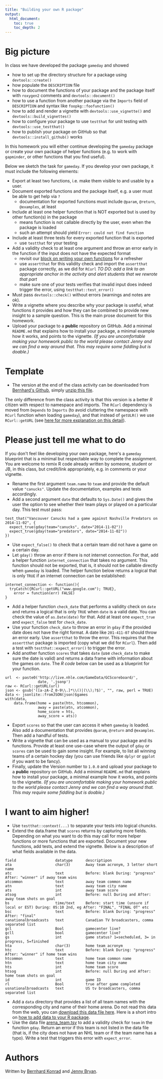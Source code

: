 ```yaml
---
title: "Building your own R package"
output:
  html_document:
    toc: true
    toc_depth: 2
---
```


# Big picture

In class we have developed the package `gameday` and showed

+ how to set up the directory structure for a package using `devtools::create()`
+ how populate the `DESCRIPTION` file
+ how to document the functions of your package and the package itself with `roxygen2` comments and `devtools::document()`
+ how to use a function from another package via the `Imports` field of `DESCRIPTION` and syntax like `foopkg::foofunction()`
+ how to add and render a vignette with `devtools::use_vignette()` and `devtools::build_vignettes()`
+ how to configure your package to use `testthat` for unit testing with `devtools::use_testthat()`
+ how to publish your package on GitHub so that `devtools::install_github()` works

In this homework you will either continue developing the `gameday` package or create your own package of helper functions (e.g. to work with `gapminder`, or other functions that you find useful).

Below we sketch the task for `gameday`. If you develop your own package, it must include the following elements:

+ Export at least two functions, i.e. make them visible to and usable by a user.
+ Document exported functions and the package itself, e.g. a user must be able to get help via `?`
  - documentation for exported functions must include `@param`, `@return`, `@examples`, at least
+ Include at least one helper function that is NOT exported but is used by other function(s) in the package
  - means function is not callable directly by the user, even when the package is loaded
  - such an attempt should yield `Error: could not find function`
+ Include at least three tests for every exported function that is exported
  - use `testthat` for your testing
+ Add a validity check to at least one argument and throw an error early in the function if the input does not have the expected format
  - revisit our [block on writing your own functions](block011_write-your-own-function-01.html) for a refresher
  - use `assertthat` for this validity check and import the `assertthat` package correctly, as we did for `RCurl` *TO DO: add a link to an appropriate anchor in the activity and alert students that we rewrote that part*
  - make sure one of your tests verifies that invalid input does indeed trigger the error, using `testthat::test_error()`
+ Must pass `devtools::check()` without errors (warnings and notes are ok).
+ Write a vignette where you describe why your package is useful, what functions it provides and how they can be combined to provide new insight to a sample question. This is the main prose document for this homework.
+ Upload your package to a **public** repository on GitHub. Add a minimal `README.md` that explains how to install your package, a minimal example how it works, and points to the vignette. *(If you are uncomfortable making your homework public to the world please contact Jenny and we can find a way around that. This may require some fiddling but is doable.)*

# Template

+ The version at the end of the class activity can be downloaded from [Bernhard's Github](https://github.com/BernhardKonrad/gameday), simply [unzip this file](https://github.com/BernhardKonrad/gameday/archive/master.zip).

The only difference from the class activity is that this version is a better *R* citizen with respect to namespace and imports. The `RCurl` dependency is moved from `Depends` to `Imports` (to avoid cluttering the namespace with `RCurl` function when loading `gameday`), and that instead of `getULR()` we use `RCurl::getURL` (see [here for more explanation on this detail](packages03_activity_part2.html)).



# Please just tell me what to do

If you don't feel like developing your own package, here's a `gameday` blueprint that is a minimal but respectable way to complete the assignment. You are welcome to remix R code already written by someone, student or JB, in this class, but credit/link appropriately, e.g. in comments or your vignette.


+ Rename the first argument `team.name` to `team` and provide the default value `"canucks"`. Update the documentation, examples and tests accordingly.
+ Add a second argument `date` that defaults to `Sys.Date()` and gives the user the option to see whether their team plays or played on a particular day. This test must pass:

```
test_that("Vancouver Canucks had a game against Nashville Predators on 2014-11-02", {
  expect_true(gday(team="canucks", date="2014-11-02"))
  expect_true(gday(team="predators", date="2014-11-02"))
})
```
+ Use `expect_false()` to check that a certain team did not have a game on a certain day.
+ Let `gday()` throw an error if there is not internet connection. For that, add a helper function `internet_connection` that takes no argument. This function should not be exported, that is, it should not be callable directly when `gameday` is loaded. The helper function below returns a logical that is only `TRUE` if an internet connection can be established:

```
internet_connection <- function(){
  tryCatch({RCurl::getURL("www.google.com"); TRUE},
    error = function(err) FALSE)
}
```
+ Add a helper function `check_date` that performs a validity check on `date` and returns a logical that is only `TRUE` when `date` is a valid date. You can check the value of `as.Date(date)` for that. Add at least one `expect_true` and `expect_false` test for `check_date`.
+ Use your function `check_date` to throw an error in `gday` if the provided date does not have the right format. A date like `201-411-07` should throw an error early. Use `assertthat` to throw the error. This requires that the `assertthat` package is imported (copy what we did for `RCurl`). Then add a test with `testthat::expect_error()` to trigger the error.
+ Add another function `scores` that takes `date` (use `check_date` to make sure the date is valid) and returns a data frame with information about the games on `date`. The *R code* below can be used as a blueprint for your function.

```
url  <- paste0('http://live.nhle.com/GameData/GCScoreboard/',
               date, '.jsonp')
raw <- RCurl::getURL(url)
json <- gsub('([a-zA-Z_0-9\\.]*\\()|(\\);?$)', "", raw, perl = TRUE)
data <- jsonlite::fromJSON(json)$games
with(data,
    data.frame(home = paste(htn, htcommon),
               away = paste(atn, atcommon),
               home_score = hts,
               away_score = ats))
```
+ Export `scores` so that the user can access it when `gameday` is loaded. Also add a documentation that provides `@param`, `@return` and `@examples`. Then add a handful of tests.
+ Write a vignette that can be used as a manual to your package and its functions. Provide at least one use-case where the output of `gday` or `scores` can be used to gain some insight. For example, to list all winning teams of a certain hockey day (you can use friends like `dplyr` or `ggplot` if you want to be fancy).
+ Finally, update the Version number to `1.0.0` and upload your package to a **public** repository on GitHub. Add a minimal `README.md` that explains how to install your package, a minimal example how it works, and points to the vignette. *(If you are uncomfortable making your homework public to the world please contact Jenny and we can find a way around that. This may require some fiddling but is doable.)*



# I want to aim higher!

+ Use `testthat::context(...)` to separate your tests into logical chuncks.
+ Extend the data.frame that `scores` returns by capturing more fields. Depending on what you want to do this may call for more helper functions or more functions that are exported. Document your new functions, add tests, and extend the vignette. Below is a description of what fields available in the data.

```
field                  datatype      descriptipon 
ata                    char(3)       Away team acronym, 3 letter short name 
atc                    text          Before: blank During: "progress" After: "winner" if away team wins 
atcommon               text          away team common name 
atn                    text          away team city name 
ats                    int           away team score 
atsog                  int           Before: null During and After: away team shots on goal 
bs                     time/text     Before: start time (unsure if local or EST) During: 05:10 2nd, eg After: "FINAL", "FINAL OT" etc 
bsc                    text          Before: blank During: "progress" After: "final" 
canationalbroadcasts   text          Canadian TV broadcasters, comma separated list 
gcl                    Bool          gamecenter live? 
gcll                   bool          gamecenter live? 
gs                     int           game status? 1=secheduled, 3= in progress, 5=finished 
hta                    char(3)       home team acronym 
htc                    text          Before: blank During: "progress" After: "winner" if home team wins 
htcommon               text          home team common name 
htn                    text          home team city name 
hts                    int           home team score 
htsog                  int           Before: null During and After: home team shots on goal 
id                     int           game ID 
rl                     Bool          true after game completed 
usnationalbroadcasts   text          US tv broadcasters, comma separated list  
```
+ Add a `data` directory that provides a list of all team names with the corresponding city and name of their home arena. Do not read this data from the web, you can [download this data file here](r_package_data/arena_team.tsv). Here is a short intro on [how to add data to your R package](http://r-pkgs.had.co.nz/data.html).
+ Use the data file [arena_team.tsv](r_package_data/arena_team.tsv) to add a validity check for `team` in the function `gday`. Return an error if this team is not listed in the data file (that is, if the city does not have an NHL team or if the team name has a typo). Write a test that triggers this error with `expect_error`.

# Authors

Written by [Bernhard Konrad][] and [Jenny Bryan][].

[Bernhard Konrad]: https://twitter.com/BernhardKonrad
[Jenny Bryan]: http://www.stat.ubc.ca/~jenny/
[CC BY 3.0]: http://creativecommons.org/licenses/by/3.0/
